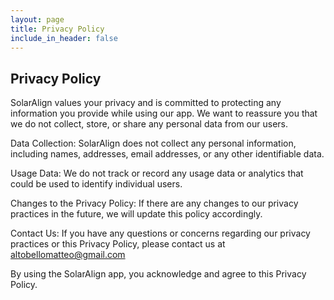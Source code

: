 ```yaml
---
layout: page
title: Privacy Policy
include_in_header: false
---
```


## Privacy Policy

SolarAlign values your privacy and is committed to protecting any information you provide while using our app. We want to reassure you that we do not collect, store, or share any personal data from our users.

Data Collection: SolarAlign does not collect any personal information, including names, addresses, email addresses, or any other identifiable data.

Usage Data: We do not track or record any usage data or analytics that could be used to identify individual users.

Changes to the Privacy Policy: If there are any changes to our privacy practices in the future, we will update this policy accordingly.

Contact Us: If you have any questions or concerns regarding our privacy practices or this Privacy Policy, please contact us at altobellomatteo@gmail.com

By using the SolarAlign app, you acknowledge and agree to this Privacy Policy.